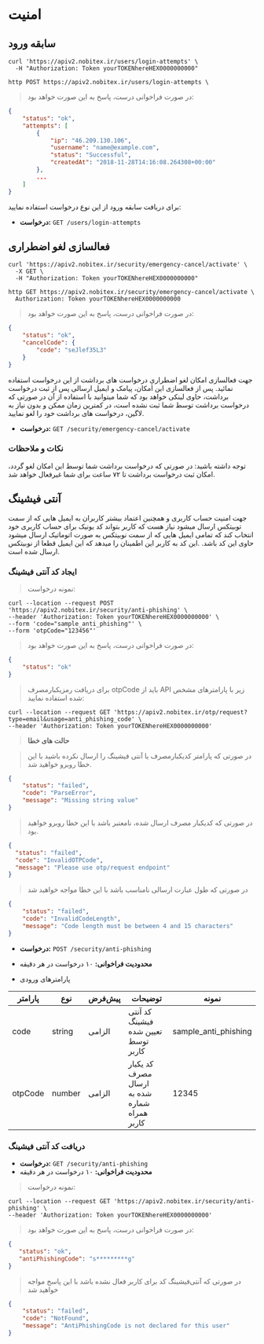 # امنیت

##  سابقه ورود

```shell
curl 'https://apiv2.nobitex.ir/users/login-attempts' \
  -H "Authorization: Token yourTOKENhereHEX0000000000"
```

```plaintext
http POST https://apiv2.nobitex.ir/users/login-attempts \
```

> در صورت فراخوانی درست، پاسخ به این صورت خواهد بود:

```json
{
    "status": "ok",
    "attempts": [
        {
            "ip": "46.209.130.106",
            "username": "name@example.com",
            "status": "Successful",
            "createdAt": "2018-11-28T14:16:08.264308+00:00"
        },
        ...
    ]
}
```

برای دریافت سابقه ورود از این نوع درخواست استفاده نمایید:

- **درخواست:** `GET /users/login-attempts`


## فعالسازی لغو اضطراری

```shell
curl 'https://apiv2.nobitex.ir/security/emergency-cancel/activate' \
  -X GET \
  -H "Authorization: Token yourTOKENhereHEX0000000000"
```

```plaintext
http GET https://apiv2.nobitex.ir/security/emergency-cancel/activate \
  Authorization: Token yourTOKENhereHEX0000000000
```

> در صورت فراخوانی درست، پاسخ به این صورت خواهد بود:

```json
{
    "status": "ok",
    "cancelCode": {
        "code": "seJlef35L3"
    }
}
```


جهت فعالسازی امکان لغو اضطراریِ درخواست های برداشت از این درخواست استفاده نمائید.
پس از فعالسازی این امکان، پیامک و ایمیل ارسالی پس از ثبت درخواست برداشت،
حاوی لینکی خواهد بود که شما میتوانید با استفاده از آن در صورتی که درخواست برداشت توسط شما ثبت نشده است، در کمترین زمان ممکن و بدون نیاز به لاگین، درخواست های برداشت خود را لغو نمایید.

- **درخواست:** `GET /security/emergency-cancel/activate`


### نکات و ملاحظات
توجه داشته باشید: در صورتی که درخواست برداشت شما توسط این امکان لغو گردد، امکان ثبت درخواست برداشت تا ۷۲ ساعت برای شما غیرفعال خواهد شد.
</aside>


## آنتی فیشینگ

جهت امنیت حساب کاربری و همچنین اعتماد بیشتر کاربران به ایمیل هایی که از سمت توبیتکس ارسال میشود نیاز هست که کاربر بتواند کد یونیک برای حساب کاربری خود انتخاب کند که تمامی ایمیل هایی که از سمت نوبیتکس به صورت اتوماتیک ارسال میشود حاوی این کد باشد.
.این کد به کاربر این اطمینان را میدهد که این ایمیل قطعا از نوبیتکس ارسال شده است.


### ایجاد کد آنتی فیشینگ

>نمونه درخواست:

```shell
curl --location --request POST 'https://apiv2.nobitex.ir/security/anti-phishing' \
--header 'Authorization: Token yourTOKENhereHEX0000000000' \
--form 'code="sample_anti_phishing"' \
--form 'otpCode="123456"'
```


> در صورت فراخوانی درست، پاسخ به این صورت خواهد بود:

```json
{
    "status": "ok"
}
```

> برای دریافت رمزیکبارمصرف otpCode باید از API زیر با پارامترهای مشخص شده استفاده نمایید:

```shell
curl --location --request GET 'https://apiv2.nobitex.ir/otp/request?type=email&usage=anti_phishing_code' \
--header 'Authorization: Token yourTOKENhereHEX0000000000'
```

> **حالت های خطا**

> در صورتی که پارامتر کدیکبارمصرف یا آنتی فیشینگ را ارسال نکرده باشید با این خطا روبرو خواهید شد.

```json
{
    "status": "failed",
    "code": "ParseError",
    "message": "Missing string value"
}
```


> در صورتی که کدیکبار مصرف ارسال شده، نامعتبر باشد با این خطا روبرو خواهید بود.

```json
{
  "status": "failed",
  "code": "InvalidOTPCode",
  "message": "Please use otp/request endpoint"
}
```

> در صورتی که طول عبارت ارسالی نامناسب باشد با این خطا مواجه خواهید شد

```json
{
    "status": "failed",
    "code": "InvalidCodeLength",
    "message": "Code length must be between 4 and 15 characters"
}
```


* **درخواست:** `POST /security/anti-phishing`
* **محدودیت فراخوانی:** ۱۰ درخواست در هر دقیقه


* پارامترهای ورودی

پارامتر | نوع    | پیش‌فرض | توضیحات                                      | نمونه
------- |--------|---------|----------------------------------------------| ---------
code | string | الزامی  | کد آنتی فیشینگ تعیین شده توسط کاربر          | sample_anti_phishing
otpCode | number | الزامی  | کد یکبار مصرف ارسال شده به شماره همراه کاربر | 12345




### دریافت کد آنتی فیشینگ

* **درخواست:** `GET /security/anti-phishing`
* **محدودیت فراخوانی:** ۱۰ درخواست در هر دقیقه


>نمونه درخواست:

```shell
curl --location --request GET 'https://apiv2.nobitex.ir/security/anti-phishing' \
--header 'Authorization: Token yourTOKENhereHEX0000000000' 
```


> در صورت فراخوانی درست، پاسخ به این صورت خواهد بود:

```json
{
   "status": "ok",
   "antiPhishingCode": "s*********g"
}
```

> در صورتی که آنتی‌فیشینگ کد برای کاربر فعال نشده باشد با این پاسخ مواجه خواهید شد

```json
{
    "status": "failed",
    "code": "NotFound",
    "message": "AntiPhishingCode is not declared for this user"
}
```
